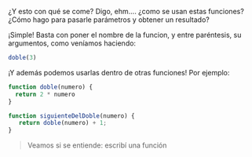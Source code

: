 ¿Y esto con qué se come? Digo, ehm.... ¿como se usan estas funciones? ¿Cómo hago para pasarle parámetros y obtener un resultado? 

¡Simple! Basta con poner el nombre de la funcion, y entre paréntesis, su argumentos, como veníamos haciendo: 

```javascript
doble(3)
```

¡Y además podemos usarlas dentro de otras funciones! Por ejemplo: 

```javascript
function doble(numero) {
  return 2 * numero
}

function siguienteDelDoble(numero) {
   return doble(numero) + 1;
}
```

> Veamos si se entiende: escribí una función 
